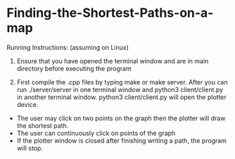 # Finding-the-Shortest-Paths-on-a-map

Running Instructions: (assuming on Linux)
1. Ensure that you have opened the terminal window and are in main directory before executing the program
	
2. First compile the .cpp files by typing make or make server. After you can run ./server/server in one terminal window and python3 client/client.py in another terminal window. python3 client/client.py will open the plotter device.
  - The user may click on two points on the graph then the plotter will draw the shortest path. 
  - The user can continuously click on points of the graph
  - If the plotter window is closed after finishing writing a path, the program will stop.
